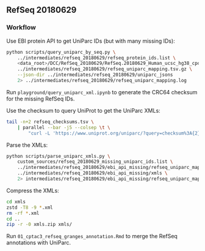 ## RefSeq 20180629

### Workflow
Use EBI protein API to get UniParc IDs (but with many missing IDs):

```bash
python scripts/query_uniparc_by_seq.py \
    ../intermediates/refseq_20180629/refseq_protein_ids.list \
    <data_root>/DCC/RefSeq_20180629/RefSeq.20180629_Human_ucsc_hg38_cpdbnr_mito_264contams.fasta.gz \
    ../intermediates/refseq_20180629/refseq_uniparc_mapping.tsv.gz \
    --json-dir ../intermediates/refseq_20180629/uniparc_jsons
    2> ../intermediates/refseq_20180629/refseq_uniparc_mapping.log
```

Run `playground/query_uniparc_xml.ipynb` to generate the CRC64 checksum for the missing RefSeq IDs.

Use the checksum to query UniProt to get the UniParc XMLs:

```bash
tail -n+2 refseq_checksums.tsv \
    | parallel --bar -j5 --colsep \t \
        "curl -L 'https://www.uniprot.org/uniparc/?query=checksum%3A{2}&format=xml' > xmls/{1}.xml"
```

Parse the XMLs:

```bash
python scripts/parse_uniparc_xmls.py \
    custom_sources/refseq_20180629_missing_uniparc_ids.list \
    ../intermediates/refseq_20180629/ebi_api_missing/refseq_uniparc_mapping.ebi_missing.tsv.gz \
    ../intermediates/refseq_20180629/ebi_api_missing/xmls \
    2> intermediates/refseq_20180629/ebi_api_missing/refseq_uniparc_mapping.ebi_missing.log
```

Compress the XMLs:

```bash
cd xmls
zstd -T8 -9 *.xml
rm -rf *.xml
cd ..
zip -r -0 xmls.zip xmls/
```

Run `01_cptac3_refseq_granges_annotation.Rmd` to merge the RefSeq annotations with UniParc.